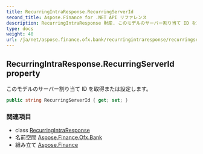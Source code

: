 ```yaml
---
title: RecurringIntraResponse.RecurringServerId
second_title: Aspose.Finance for .NET API リファレンス
description: RecurringIntraResponse 財産. このモデルのサーバー割り当て ID を取得または設定します
type: docs
weight: 40
url: /ja/net/aspose.finance.ofx.bank/recurringintraresponse/recurringserverid/
---
```

## RecurringIntraResponse.RecurringServerId property

このモデルのサーバー割り当て ID を取得または設定します。

```csharp
public string RecurringServerId { get; set; }
```

### 関連項目

* class [RecurringIntraResponse](../)
* 名前空間 [Aspose.Finance.Ofx.Bank](../../recurringintraresponse/)
* 組み立て [Aspose.Finance](../../../)


